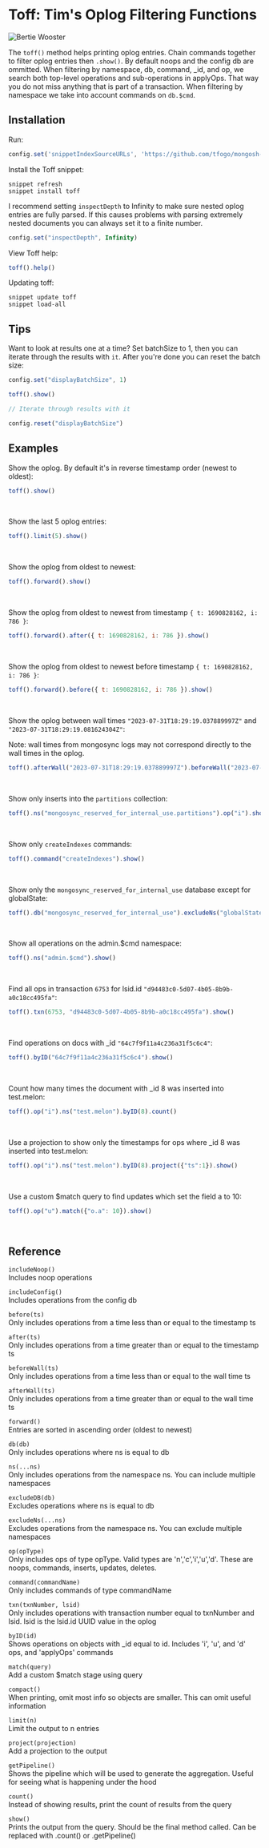 # Toff: Tim's Oplog Filtering Functions

![Bertie Wooster](bertie.gif)

The `toff()` method helps printing oplog entries. Chain commands together to filter oplog entries then `.show()`. By default noops and the config db are ommitted. When filtering by namespace, db, command, _id, and op, we search both top-level operations and sub-operations in applyOps. That way you do not miss anything that is part of a transaction. When filtering by namespace we take into account commands on `db.$cmd`.

## Installation

Run:

```js
config.set('snippetIndexSourceURLs', 'https://github.com/tfogo/mongosh-snippets/raw/main/index.bson.br;' + config.get('snippetIndexSourceURLs'))
```

Install the Toff snippet:

```
snippet refresh
snippet install toff
```

I recommend setting `inspectDepth` to Infinity to make sure nested oplog entries are fully parsed. If this causes problems with parsing extremely nested documents you can always set it to a finite number. 

```js
config.set("inspectDepth", Infinity)
```

View Toff help:

```js
toff().help()
```

Updating toff:

```
snippet update toff
snippet load-all
```

## Tips

Want to look at results one at a time? Set batchSize to 1, then you can iterate through the results with `it`. After you're done you can reset the batch size:

```js
config.set("displayBatchSize", 1)

toff().show()

// Iterate through results with it

config.reset("displayBatchSize")
```

## Examples

Show the oplog. By default it's in reverse timestamp order (newest to oldest):
```js
toff().show()
```
<br />

Show the last 5 oplog entries:
```js
toff().limit(5).show()
```
<br />

Show the oplog from oldest to newest:
```js
toff().forward().show()
```
<br />

Show the oplog from oldest to newest from timestamp `{ t: 1690828162, i: 786 }`:
```js
toff().forward().after({ t: 1690828162, i: 786 }).show()
```
<br />

Show the oplog from oldest to newest before timestamp `{ t: 1690828162, i: 786 }`:
```js
toff().forward().before({ t: 1690828162, i: 786 }).show()
```
<br />

Show the oplog between wall times `"2023-07-31T18:29:19.037889997Z"` and `"2023-07-31T18:29:19.081624304Z"`:

Note: wall times from mongosync logs may not correspond directly to the wall times in the oplog.
```js
toff().afterWall("2023-07-31T18:29:19.037889997Z").beforeWall("2023-07-31T18:29:19.081624304Z").show()
```
<br />

Show only inserts into the `partitions` collection:
```js
toff().ns("mongosync_reserved_for_internal_use.partitions").op("i").show()
```
<br />

Show only `createIndexes` commands:
```js
toff().command("createIndexes").show()
```
<br />

Show only the `mongosync_reserved_for_internal_use` database except for globalState:
```js
toff().db("mongosync_reserved_for_internal_use").excludeNs("globalState").show()
```
<br />

Show all operations on the admin.$cmd namespace:
```js
toff().ns("admin.$cmd").show()
```
<br />

Find all ops in transaction `6753` for lsid.id `"d94483c0-5d07-4b05-8b9b-a0c18cc495fa"`:
```js
toff().txn(6753, "d94483c0-5d07-4b05-8b9b-a0c18cc495fa").show()
```
<br />

Find operations on docs with _id `"64c7f9f11a4c236a31f5c6c4"`:
```js
toff().byID("64c7f9f11a4c236a31f5c6c4").show()
```
<br />

Count how many times the document with _id 8 was inserted into test.melon:
```js
toff().op("i").ns("test.melon").byID(8).count()
```
<br />

Use a projection to show only the timestamps for ops where _id 8 was inserted into test.melon:
```js
toff().op("i").ns("test.melon").byID(8).project({"ts":1}).show()
```
<br />


Use a custom $match query to find updates which set the field a to 10:
```js
toff().op("u").match({"o.a": 10}).show()
```
<br />

## Reference

`includeNoop()`           
Includes noop operations
<br />
 
`includeConfig()`         
Includes operations from the config db
<br />
 
`before(ts)`              
Only includes operations from a time less than or equal to the timestamp ts
<br />
 
`after(ts)`               
Only includes operations from a time greater than or equal to the timestamp ts
<br />
 
`beforeWall(ts)`          
Only includes operations from a time less than or equal to the wall time ts
<br />
 
`afterWall(ts)`           
Only includes operations from a time greater than or equal to the wall time ts
<br />
 
`forward()`               
Entries are sorted in ascending order (oldest to newest)
<br />
 
`db(db)`                  
Only includes operations where ns is equal to db
<br />
 
`ns(...ns)`               
Only includes operations from the namespace ns. You can include multiple namespaces
<br />
 
`excludeDB(db)`           
Excludes operations where ns is equal to db
<br />
 
`excludeNs(...ns)`        
Excludes operations from the namespace ns. You can exclude multiple namespaces
<br />
 
`op(opType)`              
Only includes ops of type opType. Valid types are 'n','c','i','u','d'. These are noops, commands, inserts, updates, deletes.
<br />
 
`command(commandName)`    
Only includes commands of type commandName
<br />
 
`txn(txnNumber, lsid)`          
Only includes operations with transaction number equal to txnNumber and lsid. lsid is the lsid.id UUID value in the oplog
<br />
 
`byID(id)`                
Shows operations on objects with _id equal to id. Includes 'i', 'u', and 'd' ops, and 'applyOps' commands
<br />
 
`match(query)`            
Add a custom $match stage using query
<br />
 
`compact()`               
When printing, omit most info so objects are smaller. This can omit useful information
<br />
 
`limit(n)`                
Limit the output to n entries
<br />
 
`project(projection)`     
Add a projection to the output
<br />
 
`getPipeline()`          
Shows the pipeline which will be used to generate the aggregation. Useful for seeing what is happening under the hood
<br />
 
`count()`                 
Instead of showing results, print the count of results from the query
<br />
 
`show()`                  
Prints the output from the query. Should be the final method called. Can be replaced with .count() or .getPipeline()
<br />
 
